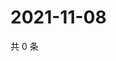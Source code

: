 # 2021-11-08

共 0 条

<!-- BEGIN WEIBO -->
<!-- 最后更新时间 Mon Nov 08 2021 02:00:58 GMT+0800 (China Standard Time) -->

<!-- END WEIBO -->
